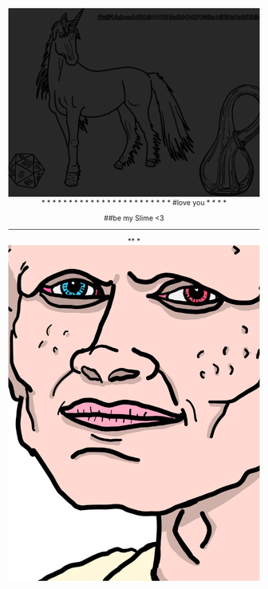 <div align="center">

  <img src="https://raw.githubusercontent.com/LamSlimenstein/Portfolio/main/Work/steed_wip.png" alt="Hits">
*
*
*
*
*
*
*
*
*
*
*
*
*
*
*
*
*
*
*
*
*
*
*
*
#love you
*
*
*
*


##be my Slime <3
***
**
*  
  <a href="https://twitter.com/LamSlimenstein" target="_blank">
    <img alt="Twitter: LamSlimenstein" src="https://raw.githubusercontent.com/LamSlimenstein/Portfolio/main/Work/vital.png" />
  </a>
  
  
  
  
  
  
  
  
  
  
  
  
  
  
  
  
  
  
  
  
  
  
  
  
  
  
  
  
  
  
  
  
  
  
  
  
  
  
  
  
  
  
  
  
  
  
  
  
  
  
  
  
  
  
  
  
  
  
  
  
  
  
  
  
  
  
  
  
  
  
  
  
  
  
  
  
  
  
  
  
</div>


